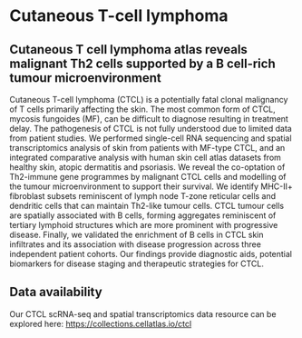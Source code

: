 # Cutaneous T-cell lymphoma
## Cutaneous T cell lymphoma atlas reveals malignant Th2 cells supported by a B cell-rich tumour microenvironment


Cutaneous T-cell lymphoma (CTCL) is a potentially fatal clonal malignancy of T cells primarily affecting the skin. The most common form of CTCL, mycosis fungoides (MF), can be difficult to diagnose resulting in treatment delay. The pathogenesis of CTCL is not fully understood due to limited data from patient studies. We performed single-cell RNA sequencing and spatial transcriptomics analysis of skin from patients with MF-type CTCL, and an integrated comparative analysis with human skin cell atlas datasets from healthy skin, atopic dermatitis and psoriasis. We reveal the co-optation of Th2-immune gene programmes by malignant CTCL cells and modelling of the tumour microenvironment to support their survival. We identify MHC-II+ fibroblast subsets reminiscent of lymph node T-zone reticular cells and dendritic cells that can maintain Th2-like tumour cells. CTCL tumour cells are spatially associated with B cells, forming aggregates reminiscent of tertiary lymphoid structures which are more prominent with progressive disease. Finally, we validated the enrichment of B cells in CTCL skin infiltrates and its association with disease progression across three independent patient cohorts. Our findings provide diagnostic aids, potential biomarkers for disease staging and therapeutic strategies for CTCL.


## Data availability
Our CTCL scRNA-seq and spatial transcriptomics data resource can be explored here: https://collections.cellatlas.io/ctcl
